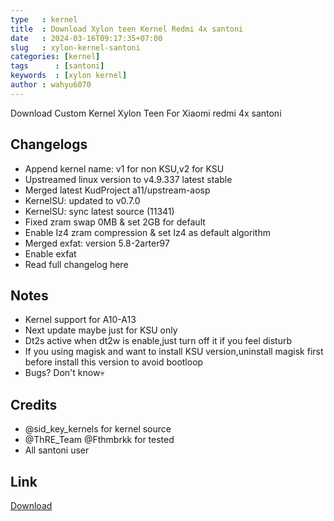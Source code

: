 ```yaml
---
type   : kernel
title  : Download Xylon teen Kernel Redmi 4x santoni
date   : 2024-03-16T09:17:35+07:00
slug   : xylon-kernel-santoni
categories: [kernel]
tags      : [santoni]
keywords  : [xylon kernel]
author : wahyu6070
---
```


Download Custom Kernel Xylon Teen For Xiaomi redmi 4x santoni

## Changelogs
- Append kernel name: v1 for non KSU,v2 for KSU
- Upstreamed linux version to v4.9.337 latest stable
- Merged latest KudProject a11/upstream-aosp
- KernelSU: updated to v0.7.0
- KernelSU: sync latest source (11341)
- Fixed zram swap 0MB & set 2GB for default
- Enable Iz4 zram compression & 
 set Iz4 as default algorithm
- Merged exfat: version 5.8-2arter97
- Enable exfat
- Read full changelog here

## Notes
- Kernel support for A10-A13
- Next update maybe just for KSU only
- Dt2s active when dt2w is enable,just turn off it if you feel disturb
- If you using magisk and want to install KSU version,uninstall magisk first before install this version to avoid bootloop
- Bugs? Don't know💀

## Credits
- @sid_key_kernels for kernel source
- @ThRE_Team @Fthmbrkk  for tested
- All santoni user


## Link
[Download](https://t.me/xyl_garbage/61?single)

